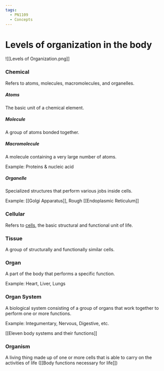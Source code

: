 ```yaml
---
tags:
  - PN1109
  - Concepts
---
```


# Levels of organization in the body

![[Levels of Organization.png]]

### Chemical

Refers to atoms, molecules, macromolecules, and organelles.


##### Atoms

The basic unit of a chemical element.


##### Molecule

A group of atoms bonded together.


##### Macromolecule

A molecule containing a very large number of atoms.

Example: Proteins & nucleic acid


##### Organelle

Specialized structures that perform various jobs inside cells.

Example: [[Golgi Apparatus]], Rough [[Endoplasmic Reticulum]]


### Cellular

Refers to [cells](Cell.md), the basic structural and functional unit of life.


### Tissue

A group of structurally and functionally similar cells.


### Organ

A part of the body that performs a specific function.

Example: Heart, Liver, Lungs


### Organ System

A biological system consisting of a group of organs that work together to perform one or more functions.

Example: Integumentary, Nervous, Digestive, etc.

[[Eleven body systems and their functions]]


### Organism

A living thing made up of one or more cells that is able to carry on the activities of life ([[Body functions necessary for life]])

